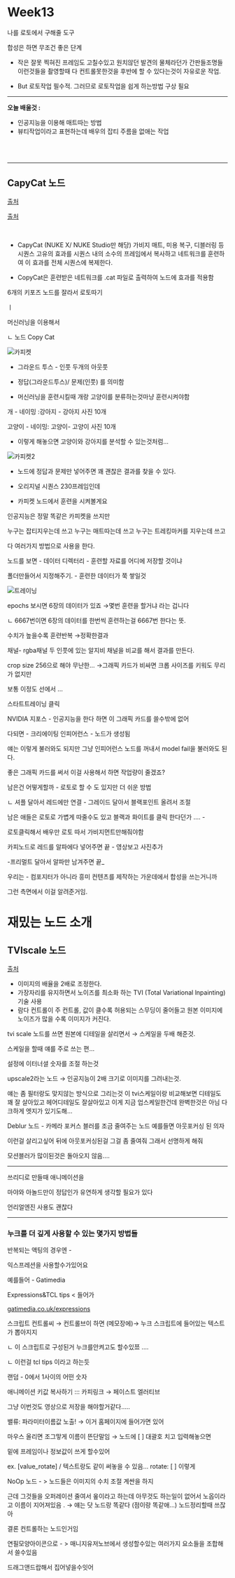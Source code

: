 # Week13

나를 로토에서 구해줄 도구

합성은 하면 무조건 좋은 단계

- 작은 잘못 찍혀진 프레임도 고칠수있고 원치않던 발견의 물체라던가 간판들조명들 이런것들을 촬영할때 다 컨트롤못한것을 후반에 할 수 있다는것이 자유로운 작업.

- But 로토작업 필수적. 그러므로 로토작업을 쉽게 하는방법 구상 필요
---

**오늘 배울것 :** 
- 인공지능을 이용해 매트따는 방법
- 뷰티작업이라고 표현하는데 배우의 잡티 주름을 없애는 작업 
<br>
<br>

--- 

## CapyCat 노드

[출처](https://learn.foundry.com/nuke/content/reference_guide/air_nodes/copycat.html
)

[출처](
https://www.youtube.com/watch?v=pwe6WakkAuc&t=6s
)

<br>

- CapyCat (NUKE X/ NUKE Studio만 해당)
가비지 매트, 미용 복구, 디블러링 등 시퀀스 고유의 효과를 시퀀스 내의 소수의 프레임에서 복사하고 네트워크를 훈련하여 이 효과를 전체 시퀀스에 복제한다.

- CopyCat은 훈련받은 네트워크를 .cat 파일로 출력하여 노드에 효과를 적용함

6개의 키포즈 노드를 잘라서 로토따기

ㅣ

머신러닝을 이용해서

ㄴ 노드 Copy Cat 

![카피켓](https://user-images.githubusercontent.com/112802528/208243592-1005480a-f848-40a3-aa62-22de30a4d29a.JPG)

- 그라운드 투스 - 인풋 두개의 아웃풋 

- 정답(그라운드투스)/ 문제(인풋) 를 의미함 

- 머신러닝을 훈련시킬때 개랑 고양이를 분류하는것마냥 훈련시켜야함

개 - 네이밍 :강아지 - 강아지 사진 10개

고양이 - 네이밍: 고양이- 고양이 사진 10개 

- 이렇게 해놓으면 고양이와 강아지를 분석할 수 있는것처럼…

![카피켓2](https://user-images.githubusercontent.com/112802528/208243648-597dae4f-5965-496c-9dec-b337bfb2be48.JPG)

- 노드에 정답과 문제만 넣어주면 꽤 괜찮은 결과를 찾을 수 있다.

- 오리지널 시퀀스 230프레임인데

- 카피켓 노드에서 훈련을 시켜볼게요

인공지능은 정말 똑같은 카피켓을 쓰지만

누구는 잡티지우는데 쓰고 누구는 매트따는데 쓰고 누구는 트레킹마커를 지우는데 쓰고

다 여러가지 방법으로 사용을 한다. 

노드를 보면 - 데이터 디렉터리 - 훈련할 자료를 어디에 저장할 것이냐

폴더만들어서 지정해주기. - 훈련한 데이터가 쭉 쌓일것

![트레이닝](https://user-images.githubusercontent.com/112802528/208243782-750837e0-cbd1-48d9-85d0-8e0707fb7457.JPG)

epochs 보시면 6장의 데이터가 있죠 →몇번 훈련을 할거냐 라는 겁니다

ㄴ 6667번이면 6장의 데이터를 한번씩 훈련하는걸 6667번 한다는 뜻.

수치가 높을수록 훈련반복 →정확한결과

채널- rgba채널 두 인풋에 있는 알지비 채널을 비교를 해서 결과를 만든다.

crop size 256으로 해야 무난한… →그래픽 카드가 비싸면 크롭 사이즈를 키워도 무리가 없지만

보통 이정도 선에서 …

스타트트레이닝 클릭

NVIDIA 지포스 - 인공지능을 한다 하면 이 그래픽 카드를 쓸수밖에 없어 

다되면 - 크리에이팅 인피어런스 - 노드가 생성됨

얘는 이렇게 불러와도 되지만 그냥 인피어런스 노드를 꺼내서 model fail을 불러와도 된다.

좋은 그래픽 카드를 써서 이걸 사용해서 하면 작업량이 줄겠죠?

남은건 어떻게할까 - 로토로 할 수 도 있지만 더 쉬운 방법

ㄴ 셔플 달아서 레드에만 연결 - 그레이드 달아서 블랙포인트 올려서 조절

남은 애들은 로토로 가볍게 따줄수도 있고 블랙과 화이트를 클릭 한다던가 …. - 

로토클릭해서 배우만 로토 따서 가비지먼트만해줘야함 

카피노드로 레드를 알파에다 넣어주면 끝 - 영상보고 사진추가

-프리멀트 달아서 알파만 남겨주면 끝_ 

우리는 - 컴포지터가 아니라 흥미 컨텐츠를 제작하는 가운데에서 합성을 쓰는거니까 

그런 측면에서 이걸 알려준거임.


# 재밌는 노드 소개

##  TVIscale 노드
[출처](https://learn.foundry.com/nuke/content/reference_guide/transform_nodes/tviscale.html)

- 이미지의 배율을 2배로 조정한다.
- 가장자리를 유지하면서 노이즈를 최소화 하는 TVI (Total Variational lnpainting) 기술 사용
- 람다 컨트롤이 주 컨트롤, 값이 클수록 허용되는 스무딩이 줄어들고 원본 이미지에 노이즈가 많을 수록 이미지가 커진다.


tvi scale 노드를 쓰면 원본에 디테일을 살리면서 → 스케일을 두배 해준것.

스케일을 할때 얘를 주로 쓰는 편…

설정에 이터너셜 숫자를 조절 하는것

upscale2라는 노드 → 인공지능이 2배 크기로 이미지를 그려내는것.

얘는 좀 필터랑도 맞지않는 방식으로 그리는것 이 tvi스케일이랑 비교해보면 디테일도 꽤 잘 살아있고 헤어디테일도 잘살아있고 이게 지금 업스케일한건데 완벽한것은 아님 다크하게 엣지가 있기도해…

Deblur 노드 - 카메라 포커스 블러를 조금 줄여주는 노드 예를들면 아웃포커싱 된 의자

이런걸 살리고싶어 뒤에 아웃포커싱된걸 그걸 좀 줄여줘 그래서 선명하게 해줘

모션블러가 많이된것은 돌아오지 않음….

---


쓰리디로 만들때 애니메이션을

마야와 아놀드만이 정답인가 유연하게 생각할 필요가 있다

언리얼엔진 사용도 괜찮다 


---

### 누크를 더 깊게 사용할 수 있는 몇가지 방법들

반복되는 액팅의 경우엔 -

익스프레션을 사용할수가있어요 

예를들어 - Gatimedia 

Expressions&TCL tips < 들어가 

[gatimedia.co.uk/expressions](http://gatimedia.co.uk/expressions) 

스크립트 컨트롤씨 → 컨트롤브이 하면 (메모장에)→ 누크 스크립트에 들어있는 텍스트가 뽑아지지

ㄴ 이 스크립트로 구성된거 누크를안켜고도 할수있쬬 ….

ㄴ 이런걸 tcl tips 이라고 하는듯

랜덤 - 0에서 1사이의 어떤 숫자

애니메이션 키값 복사하기 :::  카피링크 → 페이스트 엘러티브 

그냥 이번것도 영상으로 저장을 해야할거같다….. 

밸류: 파라미터이름값 노출! → 이거 홈페이지에 들어가면 있어 

마우스 올리면 조그맣게 이름이 뜬단말임 → 노드에 [ ] 대괄호 치고 입력해놓으면

밑에 프레임이나 정보값이 쓰게 할수있어 

ex. [value_rotate] / 텍스트랑도 같이 써놓을 수 있음… rotate: [ ] 이렇게 

NoOp 노드 - > 노드들은 이미지의 수치 조절 계싼을 하지 

근데 그것들을 오퍼레이션 줄여서 옾이라고 하는데 아무것도 하는일이 없어서 노옵이라고 이름이 지어져있음 . → 얘는 닷 노드랑 똑같다 (점이랑 똑같애…)  노드정리할때 쓰잖아 

결론 컨트롤하는 노드인거임

연필모양아이콘으로 - > 매니지유저노브에서 생성할수있는 여러가지 요소들을 조합해서 쓸수있음

드래그앤드랍해서 집어넣을수잇어


